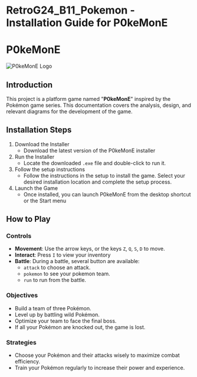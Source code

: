 # RetroG24_B11_Pokemon - Installation Guide for P0keMonE
# P0keMonE

![P0keMonE Logo](https://imgur.com/JZHAF6k.png)

## Introduction 
This project is a platform game named "**P0keMonE**" inspired by the Pokémon game series. This documentation covers the analysis, design, and relevant diagrams for the development of the game.


## Installation Steps

1. Download  the Installer
    - Download the latest version of the P0keMonE installer
2. Run the Installer
    - Locate the downloaded `.exe` file and double-click to run it.
3. Follow the setup instructions
    - Follow the instructions in the setup to install the game. Select your desired installation location and complete the setup process.
4. Launch the Game
    - Once installed, you can launch P0keMonE from the desktop shortcut or the Start menu



## How to Play

### Controls
- **Movement**: Use the arrow keys, or the keys `Z`, `Q`, `S`, `D` to move.
- **Interact**: Press `I` to view your inventory
- **Battle**: During a battle, several button are available:
    - `attack` to choose an attack.
    - `pokemon` to see your pokemon team.
    - `run` to run from the battle.

### Objectives
- Build a team of three Pokémon.
- Level up by battling wild Pokémon.
- Optimize your team to face the final boss.
- If all your Pokémon are knocked out, the game is lost.

### Strategies
- Choose your Pokémon and their attacks wisely to maximize combat efficiency.
- Train your Pokémon regularly to increase their power and experience.
